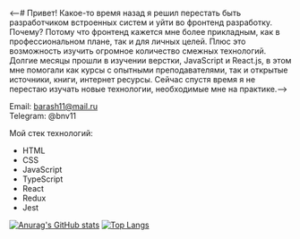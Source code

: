 <--# Привет!
Какое-то время назад я решил перестать быть разработчиком встроенных систем и уйти во фронтенд разработку. Почему? Потому что фронтенд кажется мне более прикладным, как в профессиональном плане, так и для личных целей. Плюс это возможность изучить огромное количество смежных технологий. Долгие месяцы прошли в изучении верстки, JavaScript и React.js, в этом мне помогали как курсы с опытными преподавателями, так и открытые источники, книги, интернет ресурсы. Сейчас спустя время я не перестаю изучать новые технологии, необходимые мне на практике.-->

<!--Социальные сети: [LinkedIn](https://www.linkedin.com/in/nvbarashkov)<br>-->
Email: barash11@mail.ru<br>
Telegram: @bnv11<br>

Мой стек технологий:
* HTML
* CSS
* JavaScript
* TypeScript
* React
* Redux
* Jest

[![Anurag's GitHub stats](https://github-readme-stats.vercel.app/api?username=nebunohu&hide=issues)](https://github.com/nebunohu)
[![Top Langs](https://github-readme-stats.vercel.app/api/top-langs/?username=nebunohu&layout=compact&hide=c)](https://github.com/nebunohu)

<!--
**nebunohu/nebunohu** is a ✨ _special_ ✨ repository because its `README.md` (this file) appears on your GitHub profile.

Here are some ideas to get you started:

- 🔭 I’m currently working on ...
- 🌱 I’m currently learning ...
- 👯 I’m looking to collaborate on ...
- 🤔 I’m looking for help with ...
- 💬 Ask me about ...
- 📫 How to reach me: ...
- 😄 Pronouns: ...
- ⚡ Fun fact: ...
-->
